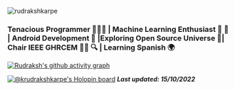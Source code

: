 
 <p align="left"> <img src="https://komarev.com/ghpvc/?username=rudrakshkarpe" alt="rudrakshkarpe" /> </p> 


### Tenacious Programmer 🌈🧑‍💻 | Machine Learning Enthusiast 🦿 🧠 | Android Development 📲 |Exploring Open Source Universe 🌌| Chair IEEE GHRCEM  🧑‍💼 🔍 |  Learning Spanish 🌍 

<!-- --- -->
<!-- <img src="https://i.imgur.com/hLwUjJU.png"> -->

<!-- old tech stack without node + sql + tenserflow + react -->
<!-- <img src="https://s3.us-west-2.amazonaws.com/secure.notion-static.com/c9c4c440-fe9d-4a48-a2e7-c058aaefb6ea/LinkedIn__GitHub_Banner__%282%29.gif?X-Amz-Algorithm=AWS4-HMAC-SHA256&X-Amz-Content-Sha256=UNSIGNED-PAYLOAD&X-Amz-Credential=AKIAT73L2G45EIPT3X45%2F20220705%2Fus-west-2%2Fs3%2Faws4_request&X-Amz-Date=20220705T181924Z&X-Amz-Expires=86400&X-Amz-Signature=abbc647955c027b3eef0376f81bee85acdd3b0ae79909c2a87a3e5b07d37e7b5&X-Amz-SignedHeaders=host&response-content-disposition=filename%20%3D%22LinkedIn%2520%252B%2520GitHub%2520Banner%2520%2520%282%29.gif%22&x-id=GetObject" align = "center"> -->

<!-- New tech stack with updated skills -->


<!-- [ <img src="https://i.imgur.com/M2KgYG3.gif" align = "center"> ](https://github.com/rudrakshkarpe) -->


<!-- ![LinkedIn Banner New.png](https://s3-us-west-2.amazonaws.com/secure.notion-static.com/9dcf363c-06b3-4b39-9111-da237e6835e4/LinkedIn_Banner_New.png) -->


<!-- ### 📞 Contact:

| 📧 **Email:** | rudraksh.karpe@gmail.com OR rudraksh.karpe.cs@ghrcem.raisoni.net | 
|:------ | :---- |
| 🌐 **Portfolio**: | https://www.rudrakshkarpe.me/ |
| 👔 **LinkedIn:** | [https://www.linkedin.com/in/rudrakshkarpe](https://www.linkedin.com/in/rudrakshkarpe) |
| 🕊️ **Twitter:** | [https://www.rudrakshkarpe.me/](https://twitter.com/rudrakshkarpe) |
|☁️ **Qwicklabs:** | [Google Cloud Qwicklabs Profile](https://www.cloudskillsboost.google/public_profiles/1252898e-1747-48fb-a418-300179eab8d5) | -->


<!-- --- -->

<!-- ### **📜 Certificates:**

- [What is Data Science?](https://www.coursera.org/account/accomplishments/certificate/34WZNG63XDUA) | **Coursera** | **IBM** [May 2022]
- [Using Python to Interact with the Operating Sysytem](https://www.coursera.org/account/accomplishments/certificate/EMYBHETMEHVG) | **Coursera** | **Google** [March 2022]
- [Introduction to Git and GitHub](https://www.coursera.org/account/accomplishments/certificate/DNVTZ2K7UWZJ) | **Coursera** | **Google** [Feb 2022]
- [Object-Oriented Data Structures in C++](https://www.coursera.org/account/accomplishments/certificate/N3PAJYYSWQJP) | **Coursera** | **University of Illinois at Urbana-Champaign** [March 2021] -->

<!-- ###  📈 GitHub Stats -->

<!-- | <img src="https://github-readme-stats.vercel.app/api?username=rudrakshkarpe&&show_icons=true&count_private=true&theme=github_dark"> | <img src="https://github-readme-streak-stats.herokuapp.com/?user=rudrakshkarpe&theme=blueberry_duo"/> |
| --- | ---- | -->

<!-- |<img src="https://github-profile-summary-cards.vercel.app/api/cards/profile-details?username=rudrakshkarpe&theme=vue" align = "left"/> | <img src="https://github-readme-streak-stats.herokuapp.com/?user=rudrakshkarpe&theme=blueberry_duo"/> |
| --- | ---- |
 -->

<!-- Test section -->
<!-- | [![Rudraksh's GitHub stats](https://github-readme-stats.vercel.app/api?username=rudrakshkarpe&theme=github_dark&show_icons=true)](https://github.com/rudrakshkarpe) | [![GitHub Streak](https://github-readme-streak-stats.herokuapp.com/?user=rudrakshkarpe&theme=highcontrast)](https://github.com/rudrakshkarpe)  |
| ------------| ------------- |   -->

<!-- -->

<!-- ### ✍️ Random Dev Quotes and Profile Summary
| ![](https://quotes-github-readme.vercel.app/api?type=horizontal&theme=vue) | <img src="https://github-profile-summary-cards.vercel.app/api/cards/profile-details?username=rudrakshkarpe&theme=vue" align = "left"/> |
| ---- | ---- | -->


 [![Rudraksh's github activity graph](https://activity-graph.herokuapp.com/graph?username=rudrakshkarpe&theme=react-dark	)](http://github.com/rudrakshkarpe)


[![@krudrakshkarpe's Holopin board](https://holopin.me/rudrakshkarpe)](https://holopin.io/@rudrakshkarpe)
**_Last updated: 15/10/2022_**

<!-- **_[@rudrakshkarpe](https://www.github.com/rudrakshkarpe)_** -->


 
